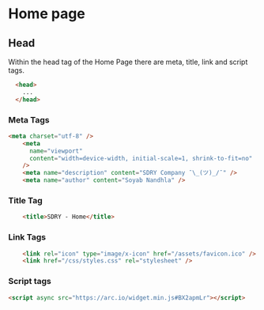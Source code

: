 # Home page

## Head

Within the head tag of the Home Page there are meta, title, link and script tags.

```html
  <head>
    ...
  </head>
```

### Meta Tags



```html
<meta charset="utf-8" />
    <meta
      name="viewport"
      content="width=device-width, initial-scale=1, shrink-to-fit=no"
    />
    <meta name="description" content="SDRY Company ¯\_(ツ)_/¯" />
    <meta name="author" content="Soyab Nandhla" />
```

### Title Tag

```html
    <title>SDRY - Home</title>
```

### Link Tags

```html
    <link rel="icon" type="image/x-icon" href="/assets/favicon.ico" />
    <link href="/css/styles.css" rel="stylesheet" />
```

### Script tags

```html
<script async src="https://arc.io/widget.min.js#BX2apmLr"></script>
```